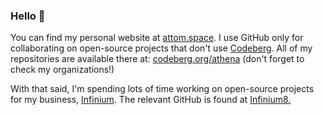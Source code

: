 ### Hello 👋

You can find my personal website at [attom.space](https://attom.space). I use GitHub only for collaborating on open-source projects that don't use [Codeberg](https://codeberg.org/). All of my repositories are available there at: [codeberg.org/athena](https://codeberg.org/athena) (don't forget to check my organizations!)

With that said, I'm spending lots of time working on open-source projects for my business, [Infinium](https://infinium.earth). The relevant GitHub is found at [Infinium8.](https://github.com/Infinium8)
